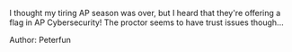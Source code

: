 I thought my tiring AP season was over, but I heard that they're offering a flag in AP Cybersecurity! The proctor seems to have trust issues though...

Author: Peterfun

